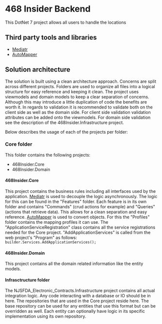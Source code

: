 # 468 Insider Backend
This DotNet 7 project allows all users to handle the locations

## Third party tools and libraries
 - [Mediatr](https://github.com/jbogard/MediatR) 
 - [AutoMapper](https://automapper.org/)

 ## Solution architecture
The solution is built using a clean architecture approach. Concerns are split across different projects. Folders are used to organize all files into a logical structure for easy reference and keeping it clean.
The project uses viewmodels and domain models to keep a clear separation of concerns. Although this may introduce a little duplication of code the benefits are worth it. In regards to validation it is recommended to validate both on the client side as well as the domain side. For client side validation validation attributes can be added onto the viewmodels. For domain side validation see the description of the 468Insider.Infrastructure project.

Below describes the usage of each of the projects per folder:
### Core folder
This folder contains the following projects:

 - 468Insider.Core
 - 468Insider.Domain

#### 468Insider.Core
This project contains the business rules including all interfaces used by the application.
[Mediatr](https://github.com/jbogard/MediatR) is used to decouple the logic asynchronously. The logic for this can be found in the "Features" folder. Each feature is in its own folder and contains "Commands" (crud actions for example) and "Queries" (actions that retrieve data). This allows for a clean separation and easy reference.
[AutoMapper](https://automapper.org/) is used to convert objects. For this the "Profiles" folder contains the mapping profiles it can use.
The "ApplicationServiceRegistration" class contains all the service registrations needed for the Core project. "AddApplicationServices" is called from the web project's "Program" as follows: 
`builder.Services.AddApplicationServices();`
#### 468Insider.Domain
This project contains all the domain related information like the entity models.

#### Infrasctructure folder
The NJSFDA_Electronic_Contracts.Infrastructure project contains all actual integration logic. Any code interacting with a database or IO should be in here. The repositories that are used in the Core project reside here. 
The base repository can be used for any entities that use this format but can be overridden as well. Each entity can optionally have logic in its specific implementation using its own repository.